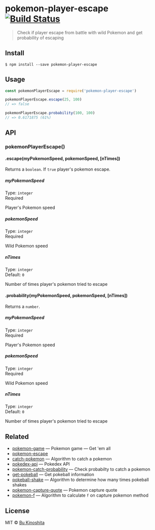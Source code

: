 # pokemon-player-escape [![Build Status](https://travis-ci.org/bukinoshita/pokemon-player-escape.svg?branch=master)](https://travis-ci.org/bukinoshita/pokemon-player-escape)

> Check if player escape from battle with wild Pokemon and get probability of escaping


## Install

```
$ npm install --save pokemon-player-escape
```


## Usage
```js
const pokemonPlayerEscape = require('pokemon-player-escape')

pokemonPlayerEscape.escape(25, 100)
// => false

pokemonPlayerEscape.probability(100, 100)
// => 0.6171875 (61%)
```


## API

### pokemonPlayerEscape()

#### .escape(myPokemonSpeed, pokemonSpeed, [nTimes])

Returns a `boolean`. If `true` player's pokemon escape.

##### myPokemonSpeed

Type: `integer`<br/>
Required

Player's Pokemon speed

##### pokemonSpeed

Type: `integer`<br/>
Required

Wild Pokemon speed

##### nTimes

Type: `integer`<br/>
Default: `0`

Number of times player's pokemon tried to escape

#### .probability(myPokemonSpeed, pokemonSpeed, [nTimes])

Returns a `number`.

##### myPokemonSpeed

Type: `integer`<br/>
Required

Player's Pokemon speed


##### pokemonSpeed

Type: `integer`<br/>
Required

Wild Pokemon speed


##### nTimes

Type: `integer`<br/>
Default: `0`

Number of times player's pokemon tried to escape


## Related

- [pokemon-game](https://github.com/bukinoshita/pokemon-game) — Pokemon game — Get 'em all
- [pokemon-escape](https://github.com/bukinoshita/pokemon-escape)
- [catch-pokemon](https://github.com/bukinoshita/catch-pokemon) — Algorithm to catch a pokemon
- [pokedex-api](https://github.com/bukinoshita/pokedex-api) — Pokedex API
- [pokemon-catch-probability](https://github.com/bukinoshita/pokemon-catch-probability) — Check probabilty to catch a pokemon
- [get-pokeball](https://github.com/bukinoshita/get-pokeball) — Get pokeball information
- [pokeball-shake](https://github.com/bukinoshita/pokeball-shake) — Algorithm to determine how many times pokeball shakes
- [pokemon-capture-quote](https://github.com/bukinoshita/pokemon-capture-quote) — Pokemon capture quote
- [pokemon-f](https://github.com/bukinoshita/pokemon-f) — Algorithm to calculate `f` on capture pokemon method


## License

MIT © [Bu Kinoshita](https://bukinoshita.io)

